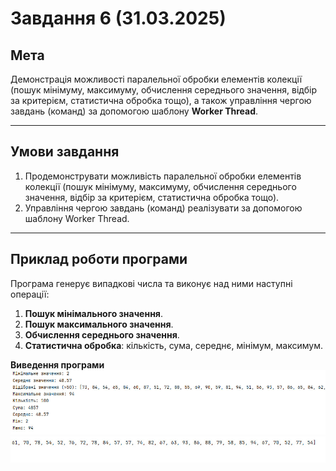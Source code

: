# Завдання 6 (31.03.2025)

## Мета
Демонстрація можливості паралельної обробки елементів колекції (пошук мінімуму, максимуму, обчислення середнього значення, відбір за критерієм, статистична обробка тощо), а також управління чергою завдань (команд) за допомогою шаблону **Worker Thread**.

---

## Умови завдання

1. Продемонструвати можливість паралельної обробки елементів колекції (пошук мінімуму, максимуму, обчислення середнього значення, відбір за критерієм, статистична обробка тощо).
2. Управління чергою завдань (команд) реалізувати за допомогою шаблону Worker Thread.

---

## Приклад роботи програми

Програма генерує випадкові числа та виконує над ними наступні операції:

1. **Пошук мінімального значення**.
2. **Пошук максимального значення**.
3. **Обчислення середнього значення**.
4. **Статистична обробка**: кількість, сума, середнє, мінімум, максимум.

**Виведення програми** 
![6.1.jpg](6.1.jpg)
![6.2.jpg](6.2.jpg)

